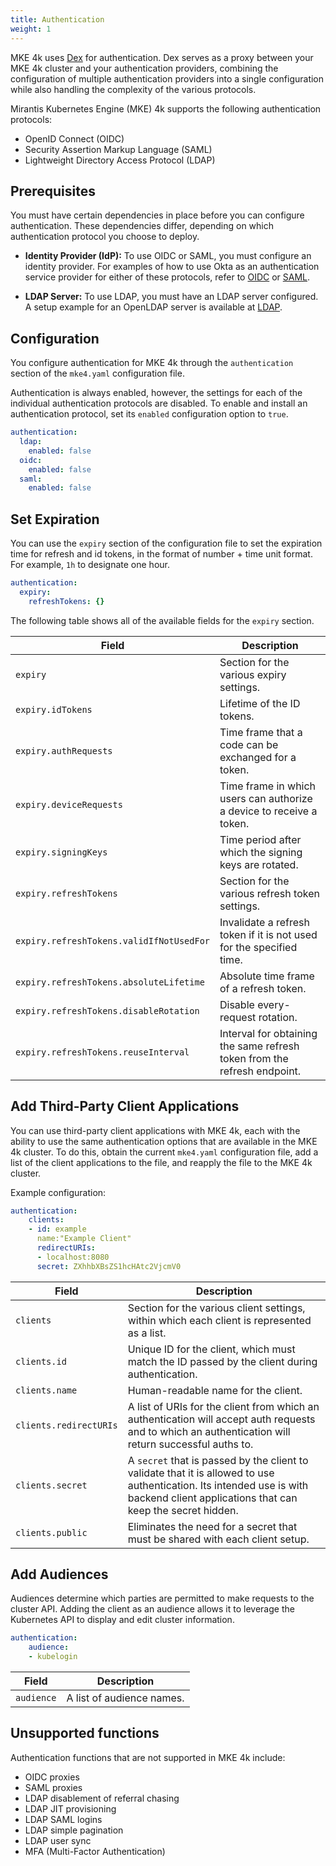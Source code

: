 ```yaml
---
title: Authentication
weight: 1
---
```


MKE 4k uses [Dex](https://dexidp.io/) for authentication. Dex serves as a proxy
between your MKE 4k cluster and your authentication providers, combining the
configuration of multiple authentication providers into a single configuration
while also handling the complexity of the various protocols.

Mirantis Kubernetes Engine (MKE) 4k supports the following authentication
protocols:

- OpenID Connect (OIDC)
- Security Assertion Markup Language (SAML)
- Lightweight Directory Access Protocol (LDAP)

## Prerequisites

You must have certain dependencies in place before you can configure
authentication. These dependencies differ, depending on which authentication
protocol you choose to deploy.

- **Identity Provider (IdP):** To use OIDC or SAML, you must configure an identity provider. For examples of how to use Okta as an authentication service provider for either of these protocols, refer to [OIDC](../../configuration/authentication/oidc) or [SAML](../../configuration/authentication/saml).

- **LDAP Server:** To use LDAP, you must have an LDAP server configured. A setup example for an OpenLDAP server is available at [LDAP](../../configuration/authentication/ldap).

## Configuration

You configure authentication for MKE 4k through the `authentication` section
of the `mke4.yaml` configuration file.

Authentication is always enabled, however, the settings for each of the
individual authentication protocols are disabled. To enable and install an
authentication protocol, set its `enabled` configuration option to `true`.

```yaml
authentication:
  ldap:
    enabled: false
  oidc:
    enabled: false
  saml:
    enabled: false
```

## Set Expiration

You can use the `expiry` section of the configuration file to set the expiration time for refresh and id tokens, in the format of number + time unit format. For example, `1h` to designate one hour.

```yaml
authentication:
  expiry:
    refreshTokens: {}
```

The following table shows all of the available fields for the `expiry` section.

| Field                                    | Description                                                              |
| ---------------------------------------- | ------------------------------------------------------------------------ |
| `expiry`                                 | Section for the various expiry settings.                                 |
| `expiry.idTokens`                        | Lifetime of the ID tokens.                                               |
| `expiry.authRequests`                    | Time frame that a code can be exchanged for a token.                     |
| `expiry.deviceRequests`                  | Time frame in which users can authorize a device to receive a token.     |
| `expiry.signingKeys`                     | Time period after which the signing keys are rotated.                    |
| `expiry.refreshTokens`                   | Section for the various refresh token settings.                          |
| `expiry.refreshTokens.validIfNotUsedFor` | Invalidate a refresh token if it is not used for the specified time.     |
| `expiry.refreshTokens.absoluteLifetime`  | Absolute time frame of a refresh token.                                  |
| `expiry.refreshTokens.disableRotation`   | Disable every-request rotation.                                          |
| `expiry.refreshTokens.reuseInterval`     | Interval for obtaining the same refresh token from the refresh endpoint. |


## Add Third-Party Client Applications

You can use third-party client applications with MKE 4k, each with the ability
to use the same authentication options that are available in the MKE 4k
cluster. To do this, obtain the current `mke4.yaml` configuration file, add a
list of the client applications to the file, and reapply the file to the MKE 4k
cluster.

Example configuration:

```yaml
authentication:
    clients:
    - id: example
      name:"Example Client"
      redirectURIs:
      - localhost:8080
      secret: ZXhhbXBsZS1hcHAtc2VjcmV0
```

| Field                                    | Description                                                              |
| ---------------------------------------- | ------------------------------------------------------------------------ |
| `clients`                                 | Section for the various client settings, within which each client is represented as a list.                                 |
| `clients.id`                                 | Unique ID for the client, which must match the ID passed by the client during authentication.                                 |
| `clients.name`                                 | Human-readable name for the client.                                 |
| `clients.redirectURIs`                                 | A list of URIs for the client from which an authentication will accept auth requests and to which an authentication will return successful auths to.                                 |
| `clients.secret`                                 | A `secret` that is passed by the client to validate that it is allowed to use authentication. Its intended use is with backend client applications that can keep the secret hidden.                                 |
| `clients.public`                                 | Eliminates the need for a secret that must be shared with each client setup.                                 |

## Add Audiences

Audiences determine which parties are permitted to make requests to the
cluster API. Adding the client as an audience allows it to leverage the Kubernetes API to display and edit cluster information.

```yaml
authentication:
    audience:
    - kubelogin
```
| Field                                    | Description                                                              |
| ---------------------------------------- | ------------------------------------------------------------------------ |
| `audience`                                 | A list of audience names.                                 |

## Unsupported functions

Authentication functions that are not supported in MKE 4k include:

* OIDC proxies
* SAML proxies
* LDAP disablement of referral chasing
* LDAP JIT provisioning
* LDAP SAML logins
* LDAP simple pagination
* LDAP user sync
* MFA (Multi-Factor Authentication)

